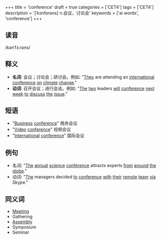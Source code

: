 +++
title = 'conference'
draft = true
categories = ['CET4']
tags = ['CET4']
description = '[ˈkɔnfərəns] n.会议，讨论会'
keywords = ['ai words', 'conference']
+++

## 读音
/kənˈfɜːrəns/

## 释义
- **名词**: 会议；讨论会；研讨会。例如: "[They](/post/they/) are attending an [international](/post/international/) [conference](/post/conference/) [on](/post/on/) [climate](/post/climate/) [change](/post/change/)."
- **动词**: 召开会议；进行会谈。例如: "[The](/post/the/) [two](/post/two/) leaders [will](/post/will/) [conference](/post/conference/) [next](/post/next/) [week](/post/week/) [to](/post/to/) [discuss](/post/discuss/) [the](/post/the/) [issue](/post/issue/)."

## 短语
- "[Business](/post/business/) [conference](/post/conference/)" 商务会议
- "[Video](/post/video/) [conference](/post/conference/)" 视频会议
- "[International](/post/international/) [conference](/post/conference/)" 国际会议

## 例句
- 名词: "[The](/post/the/) [annual](/post/annual/) [science](/post/science/) [conference](/post/conference/) attracts experts [from](/post/from/) [around](/post/around/) [the](/post/the/) [globe](/post/globe/)."
- 动词: "[The](/post/the/) managers decided [to](/post/to/) [conference](/post/conference/) [with](/post/with/) [their](/post/their/) [remote](/post/remote/) [team](/post/team/) [via](/post/via/) Skype."

## 同义词
- [Meeting](/post/meeting/)
- Gathering
- [Assembly](/post/assembly/)
- Symposium
- Seminar
